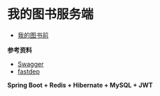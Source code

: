 # 我的图书服务端

- [我的图书前](https://github.com/cenganhui/cgh-library-front)

**参考资料**

- [Swagger](https://swagger.io/)
- [fastdep](https://fastdep.louislivi.com/#/)

**Spring Boot + Redis + Hibernate + MySQL + JWT**